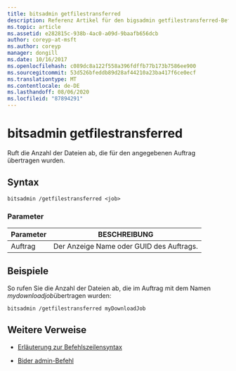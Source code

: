```yaml
---
title: bitsadmin getfilestransferred
description: Referenz Artikel für den bigsadmin getfilestransferred-Befehl, der die Anzahl der für den angegebenen Auftrag übertragenen Dateien abruft.
ms.topic: article
ms.assetid: e282815c-938b-4ac0-a09d-9baafb656dcb
author: coreyp-at-msft
ms.author: coreyp
manager: dongill
ms.date: 10/16/2017
ms.openlocfilehash: c089dc8a122f558a396fdffb77b173b7586ee900
ms.sourcegitcommit: 53d526bfeddb89d28af44210a23ba417f6ce0ecf
ms.translationtype: MT
ms.contentlocale: de-DE
ms.lasthandoff: 08/06/2020
ms.locfileid: "87894291"
---
```

# <a name="bitsadmin-getfilestransferred"></a>bitsadmin getfilestransferred

Ruft die Anzahl der Dateien ab, die für den angegebenen Auftrag übertragen wurden.

## <a name="syntax"></a>Syntax

```
bitsadmin /getfilestransferred <job>
```

### <a name="parameters"></a>Parameter

| Parameter | BESCHREIBUNG |
| -------------- | -------------- |
| Auftrag | Der Anzeige Name oder GUID des Auftrags. |

## <a name="examples"></a>Beispiele

So rufen Sie die Anzahl der Dateien ab, die im Auftrag mit dem Namen *mydownloadjob*übertragen wurden:

```
bitsadmin /getfilestransferred myDownloadJob
```

## <a name="additional-references"></a>Weitere Verweise

- [Erläuterung zur Befehlszeilensyntax](command-line-syntax-key.md)

- [Bider admin-Befehl](bitsadmin.md)
